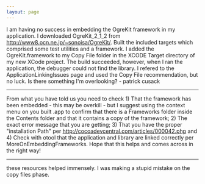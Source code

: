 ```yaml
---
layout: page
---
```


I am having no success in embedding the OgreKit framework in my application. I downloaded OgreKit_2_1_2 from http://www8.ocn.ne.jp/~sonoisa/OgreKit/. Built the included targets which comprised some test utilities and a framework. I added the OgreKit.framework to my Copy File folder in the XCODE Target directory of my new XCode project. The build succeeded, however, when I ran the application, the debugger could not find the library. I refered to the ApplicationLinkingIssues page and used the Copy File recommendation, but no luck. Is there something I'm overlooking? - patrick cusack

----

From what you have told us you need to check 1) That the framework has been embedded - this may be overkill - but I suggest using the context menu on you built .app to confirm that there is a Frameworks folder inside the Contents folder and that it contains a copy of the framework; 2) The exact error message that you are getting; 3) That you have the proper "installation Path" per http://cocoadevcentral.com/articles/000042.php and 4) Check with otool that the application and library are linked correctly per MoreOnEmbeddingFrameworks. Hope that this helps and comes across in the right way!

----

these resources helped immensely. I was making a stupid mistake on the copy files phase.
